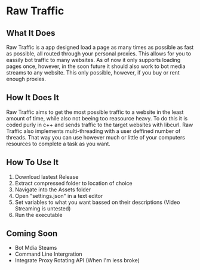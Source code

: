 # Raw Traffic


## What It Does
Raw Traffic is a app designed load a page as many times as possible as fast as possible, all routed through your personal proxies. This allows for you to eassily bot traffic to many websites. As of now it only supports loading pages once, however, in the soon future it should also work to bot media streams to any website. This only possible, however, if you buy or rent enough proxies.

## How It Does It
Raw Traffic aims to get the most possible traffic to a website in the least amount of time, while also not beeing too reasource heavy. To do this it is coded purly in c++ and sends traffic to the target websites with libcurl. Raw Traffic also implements multi-threading with a user deffined number of threads. That way you can use however much or little of your computers resources to complete a task as you want.

## How To Use It
1) Download lastest Release
2) Extract compressed folder to location of choice
3) Navigate into the Assets folder
4) Open "settings.json" in a text editor
5) Set variables to what you want bassed on their descriptions (Video Streaming is untested)
6) Run the executable

## Coming Soon
 - Bot Mdia Steams
 - Command Line Intergration
 - Integrate Proxy Rotating API (When I'm less broke)

